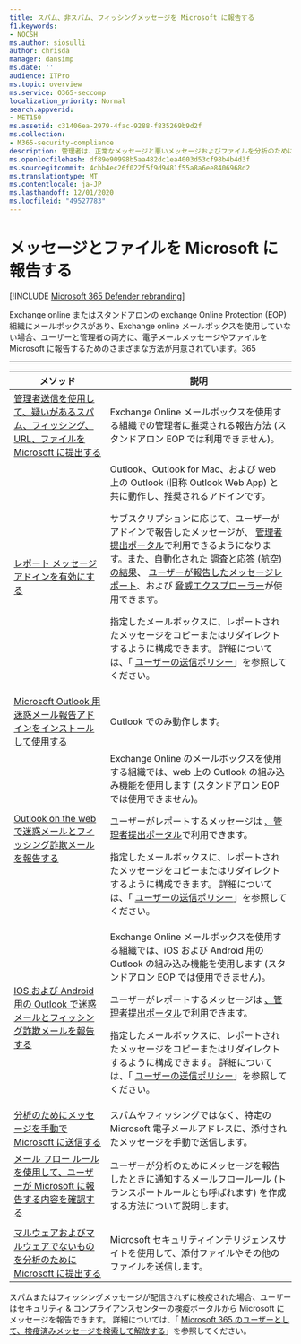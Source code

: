 ```yaml
---
title: スパム、非スパム、フィッシングメッセージを Microsoft に報告する
f1.keywords:
- NOCSH
ms.author: siosulli
author: chrisda
manager: dansimp
ms.date: ''
audience: ITPro
ms.topic: overview
ms.service: O365-seccomp
localization_priority: Normal
search.appverid:
- MET150
ms.assetid: c31406ea-2979-4fac-9288-f835269b9d2f
ms.collection:
- M365-security-compliance
description: 管理者は、正常なメッセージと悪いメッセージおよびファイルを分析のために Microsoft に報告するさまざまな方法について説明します。
ms.openlocfilehash: df89e90998b5aa482dc1ea4003d53cf98b4b4d3f
ms.sourcegitcommit: 4cbb4ec26f022f5f9d9481f55a8a6ee8406968d2
ms.translationtype: MT
ms.contentlocale: ja-JP
ms.lasthandoff: 12/01/2020
ms.locfileid: "49527783"
---
```

# <a name="report-messages-and-files-to-microsoft"></a>メッセージとファイルを Microsoft に報告する

[!INCLUDE [Microsoft 365 Defender rebranding](../includes/microsoft-defender-for-office.md)]

Exchange online またはスタンドアロンの exchange Online Protection (EOP) 組織にメールボックスがあり、Exchange online メールボックスを使用していない場合、ユーザーと管理者の両方に、電子メールメッセージやファイルを Microsoft に報告するためのさまざまな方法が用意されています。365

****

|メソッド|説明|
|---|---|
|[管理者送信を使用して、疑いがあるスパム、フィッシング、URL、ファイルを Microsoft に提出する](admin-submission.md)|Exchange Online メールボックスを使用する組織での管理者に推奨される報告方法 (スタンドアロン EOP では利用できません)。|
|[レポート メッセージ アドインを有効にする](enable-the-report-message-add-in.md)|Outlook、Outlook for Mac、および web 上の Outlook (旧称 Outlook Web App) と共に動作し、推奨されるアドインです。 <p> サブスクリプションに応じて、ユーザーがアドインで報告したメッセージが、 [管理者提出ポータル](admin-submission.md)で利用できるようになります。また、自動化された [調査と応答 (航空) の結果](air-view-investigation-results.md)、 [ユーザーが報告したメッセージレポート](view-email-security-reports.md#user-reported-messages-report)、および [脅威エクスプローラー](threat-explorer-views.md#email--submissions)が使用できます。 <p> 指定したメールボックスに、レポートされたメッセージをコピーまたはリダイレクトするように構成できます。 詳細については、「 [ユーザーの送信ポリシー](user-submission.md)」を参照してください。|
|[Microsoft Outlook 用迷惑メール報告アドインをインストールして使用する](junk-email-reporting-add-in-for-microsoft-outlook.md)|Outlook でのみ動作します。|
|[Outlook on the web で迷惑メールとフィッシング詐欺メールを報告する](report-junk-email-and-phishing-scams-in-outlook-on-the-web-eop.md)|Exchange Online のメールボックスを使用する組織では、web 上の Outlook の組み込み機能を使用します (スタンドアロン EOP では使用できません)。 <p> ユーザーがレポートするメッセージは [、管理者提出ポータル](admin-submission.md)で利用できます。 <p> 指定したメールボックスに、レポートされたメッセージをコピーまたはリダイレクトするように構成できます。 詳細については、「 [ユーザーの送信ポリシー](user-submission.md)」を参照してください。|
|[IOS および Android 用の Outlook で迷惑メールとフィッシング詐欺メールを報告する](report-junk-email-and-phishing-scams-in-outlook-for-iOS-and-Android.md)|Exchange Online メールボックスを使用する組織では、iOS および Android 用の Outlook の組み込み機能を使用します (スタンドアロン EOP では使用できません)。 <p> ユーザーがレポートするメッセージは [、管理者提出ポータル](admin-submission.md)で利用できます。 <p> 指定したメールボックスに、レポートされたメッセージをコピーまたはリダイレクトするように構成できます。 詳細については、「 [ユーザーの送信ポリシー](user-submission.md)」を参照してください。|
|[分析のためにメッセージを手動で Microsoft に送信する](submit-spam-non-spam-and-phishing-scam-messages-to-microsoft-for-analysis.md)|スパムやフィッシングではなく、特定の Microsoft 電子メールアドレスに、添付されたメッセージを手動で送信します。|
|[メール フロー ルールを使用して、ユーザーが Microsoft に報告する内容を確認する](use-mail-flow-rules-to-see-what-your-users-are-reporting-to-microsoft.md)|ユーザーが分析のためにメッセージを報告したときに通知するメールフロールール (トランスポートルールとも呼ばれます) を作成する方法について説明します。
|||
|[マルウェアおよびマルウェアでないものを分析のために Microsoft に提出する](submitting-malware-and-non-malware-to-microsoft-for-analysis.md)|Microsoft セキュリティインテリジェンスサイトを使用して、添付ファイルやその他のファイルを送信します。|

スパムまたはフィッシングメッセージが配信されずに検疫された場合、ユーザーはセキュリティ & コンプライアンスセンターの検疫ポータルから Microsoft にメッセージを報告できます。 詳細については、「 [Microsoft 365 のユーザーとして、検疫済みメッセージを検索して解放する](find-and-release-quarantined-messages-as-a-user.md)」を参照してください。
